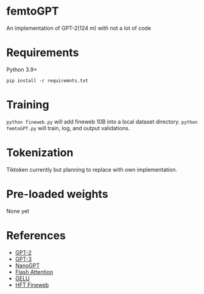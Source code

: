 # femtoGPT
An implementation of GPT-2(124 m) with not a lot of code

# Requirements
Python 3.9+
```
pip install -r requiremnts.txt
```

# Training
```python fineweb.py``` will add fineweb 10B into a local dataset directory.
```python femtoGPT.py``` will train, log, and output validations.

# Tokenization
Tiktoken currently but planning to replace with own implementation.
# Pre-loaded weights
None yet
# References
- [GPT-2](https://cdn.openai.com/better-language-models/language_models_are_unsupervised_multitask_learners.pdf)
- [GPT-3](https://arxiv.org/abs/2005.14165)
- [NanoGPT](https://github.com/karpathy/nanoGPT)
- [Flash Attention](https://arxiv.org/abs/2205.14135)
- [GELU](https://arxiv.org/abs/1606.08415)
- [HFT Fineweb](https://huggingface.co/datasets/HuggingFaceFW/fineweb)

